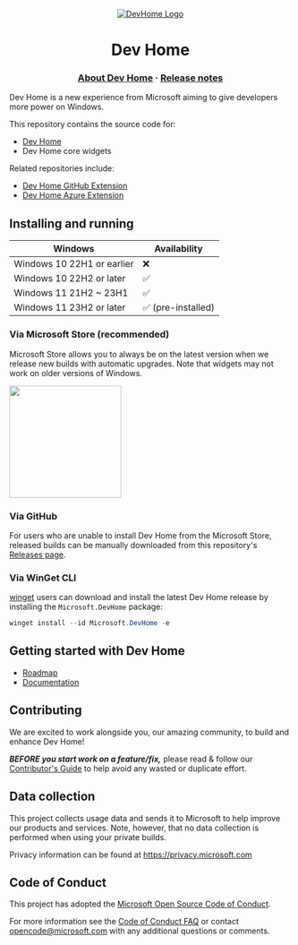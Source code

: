 <p align="center">
  <a href="https://aka.ms/devhome">
    <img src="https://github.com/microsoft/devhome/blob/main/src/Assets/Preview/StoreDisplay-150.png" alt="DevHome Logo" />
  </a>
</p>

<h1 align="center">Dev Home</h1>

<h3 align="center">
  <a href="https://aka.ms/devhome">About Dev Home</a>
  <span> · </span>
  <a href="https://github.com/microsoft/devhome/releases">Release notes</a>
</h3>

Dev Home is a new experience from Microsoft aiming to give developers more power on Windows.

This repository contains the source code for:

* [Dev Home]()
* Dev Home core widgets

Related repositories include:

* [Dev Home GitHub Extension](https://github.com/microsoft/devhomegithubextension)
* [Dev Home Azure Extension](https://github.com/microsoft/devhomeazureextension)

## Installing and running

Windows|Availability
---|---
Windows 10 22H1 or earlier|❌
Windows 10 22H2 or later|✅
Windows 11 21H2 ~ 23H1|✅
Windows 11 23H2 or later|✅ (pre-installed)

### Via Microsoft Store (recommended)

Microsoft Store allows you to always be on the latest version when we release new builds with automatic upgrades. Note that widgets may not work on older versions of Windows.

<a style="text-decoration:none" href="https://apps.microsoft.com/detail/9n8mhtphngvv?launch=true&mode=full">
  <picture>
    <source media="(prefers-color-scheme: light)" srcset="https://get.microsoft.com/images/en-us%20dark.svg" width="200" />
    <img src="https://get.microsoft.com/images/en-us%20light.svg" width="200" />
</picture></a>

### Via GitHub

For users who are unable to install Dev Home from the Microsoft Store, released builds can be manually downloaded from this repository's [Releases page](https://github.com/microsoft/devhome/releases).

### Via WinGet CLI

[winget](https://github.com/microsoft/winget-cli) users can download and install the latest Dev Home release by installing the `Microsoft.DevHome` package:

```powershell
winget install --id Microsoft.DevHome -e
```

## Getting started with Dev Home

- [Roadmap](docs/roadmap.md)
- [Documentation](https://aka.ms/devhomedocs)

## Contributing

We are excited to work alongside you, our amazing community, to build and enhance Dev Home!

***BEFORE you start work on a feature/fix,*** please read & follow our [Contributor's Guide](CONTRIBUTING.md) to help avoid any wasted or duplicate effort.

## Data collection

This project collects usage data and sends it to Microsoft to help improve our products and services. Note, however, that no data collection is performed when using your private builds.

Privacy information can be found at https://privacy.microsoft.com

## Code of Conduct

This project has adopted the [Microsoft Open Source Code of Conduct](https://opensource.microsoft.com/codeofconduct).

For more information see the [Code of Conduct FAQ](https://opensource.microsoft.com/codeofconduct/faq) or
contact [opencode@microsoft.com](mailto:opencode@microsoft.com) with any additional questions or comments.

